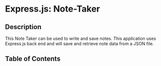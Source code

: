 # Express.js: Note-Taker

## Description

This Note Taker can be used to write and save notes. This application uses Express.js back end and will save and retrieve note data from a JSON file.

## Table of Contents
